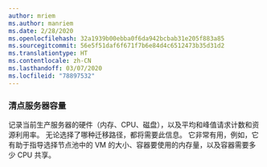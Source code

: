 ```yaml
---
author: mriem
ms.author: manriem
ms.date: 2/28/2020
ms.openlocfilehash: 32a1939b00ebba0f6da942bcbab31e205f883a85
ms.sourcegitcommit: 56e5f51daf6f671f7b6e84d4c6512473b35d31d2
ms.translationtype: HT
ms.contentlocale: zh-CN
ms.lasthandoff: 03/07/2020
ms.locfileid: "78897532"
---
```

### <a name="inventory-server-capacity"></a>清点服务器容量

记录当前生产服务器的硬件（内存、CPU、磁盘），以及平均和峰值请求计数和资源利用率。 无论选择了哪种迁移路径，都将需要此信息。 它非常有用，例如，它有助于指导选择节点池中的 VM 的大小、容器要使用的内存量，以及容器需要多少 CPU 共享。
